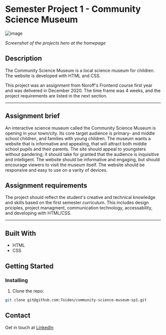 # Semester Project 1 - Community Science Museum

![image](https://res.cloudinary.com/dhd2paq70/image/upload/v1659102878/CMS_pmbnsc.png)

_Screenshot of the projects hero at the homepage_

## Description

The Community Science Museum is a local science museum for children. The website is developed with HTML and CSS.

This project was an assignment from Noroff's Frontend course first year and was delivered in December 2020. The time frame was 4 weeks, and the project requirements are listed in the next section.

<hr/>

## Assignment brief

An interactive science museum called the Community Science Museum is opening in your town/city. Its core target audience is primary- and middle school children, and families with young children. The museum wants a website that is informative and appealing, that will attract both middle school pupils and their parents. The site should appeal to youngsters without pandering; it should take for granted that the audience is inquisitive and intelligent. The website should be informative and engaging, but should encourage viewers to visit the museum itself. The website should be responsive and easy to use on a varity of devices.

## Assignment requirements

The project should reflect the student's creative and technical knowledge and skills based on the first semester curriculum. This includes design priciples, project managment, communication technology, accessability, and developing with HTML/CSS.

<hr/>

## Built With

- HTML
- CSS

## Getting Started

### Installing

1. Clone the repo:

```bash
git clone git@github.com:7oiden/community-science-museum-sp1.git
```

## Contact

Get in touch at [LinkedIn](https://www.linkedin.com/in/tommy-j-16b56678/)
